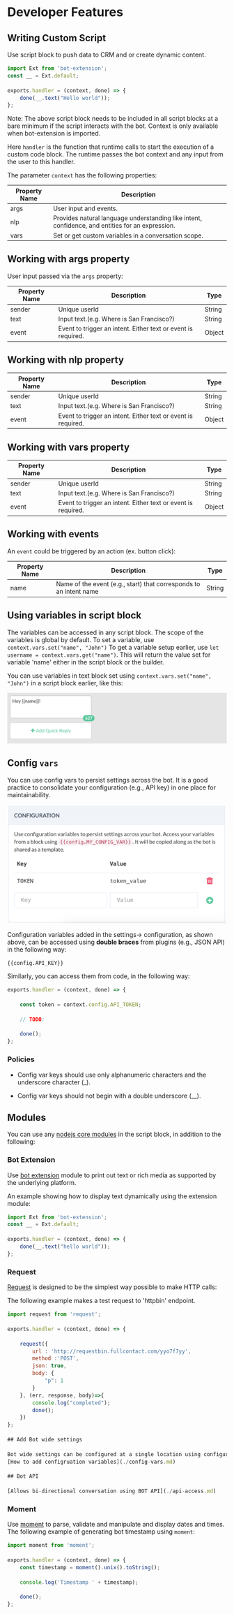 # Developer Features

## Writing Custom Script

Use script block to push data to CRM and or create dynamic content. 

```javascript
import Ext from 'bot-extension';
const __ = Ext.default;

exports.handler = (context, done) => {
    done(__.text("Hello world"));
};
```

Note: The above script block needs to be included in all script blocks at a bare minimum if the script interacts with the bot. Context is only available when bot-extension is imported. 

Here `handler` is the function that runtime calls to start the execution of a custom code block. The runtime passes the bot context and any input from the user to this handler. 

The parameter `context` has the following properties:

| Property Name | Description |
| -- | -- |
| args | User input and events.
| nlp |  Provides natural language understanding like intent, confidence, and entities for an expression. 
| vars | Set or get custom variables in a conversation scope.


## Working with args property

User input passed via the `args` property:

| Property Name | Description | Type |
| -- | -- | -- |
| sender | Unique userId | String |
| text | Input text.(e.g. Where is San Francisco?) | String |
| event | Event to trigger an intent. Either text or event is required. | Object |

## Working with nlp property

| Property Name | Description | Type |
| -- | -- | -- |
| sender | Unique userId | String |
| text | Input text.(e.g. Where is San Francisco?) | String |
| event | Event to trigger an intent. Either text or event is required. | Object |

## Working with vars property

| Property Name | Description | Type |
| -- | -- | -- |
| sender | Unique userId | String |
| text | Input text.(e.g. Where is San Francisco?) | String |
| event | Event to trigger an intent. Either text or event is required. | Object |

## Working with events

An `event` could be triggered by an action (ex. button click):

| Property Name | Description | Type |
| -- | -- | -- |
| name | Name of the event (e.g., start) that corresponds to an intent name | String |

## Using variables in script block

The variables can be accessed in any script block. The scope of the variables is global by default. 
To set a variable, use  `context.vars.set("name", "John")`
To get a variable setup earlier, use `let username = context.vars.get("name")`. This will return the value set for variable 'name' either in the script block or the builder.

You can use variables in text block set using `context.vars.set("name", "John")` in a script block earlier, like this: 

![](./context-vars.png)



## Config `vars `

You can use config vars to persist settings across the bot. It is a good practice to consolidate your configuration (e.g., API key) in one place for maintainability. 

![](./config-vars.png)

Configuration variables added in the settings-> configuration, as shown above, can be accessed using **double braces** from plugins (e.g., JSON API) in the following way:

```
{{config.API_KEY}}
```

Similarly, you can access them from code,  in the following way:

```javascript
exports.handler = (context, done) => {
 
    const token = context.config.API_TOKEN;
    
    // TODO:

    done();
};
```

### Policies
 * Config var keys should use only alphanumeric characters and the underscore character (_).

 * Config var keys should not begin with a double underscore (__).


## Modules

You can use any [nodejs core modules](https://nodejs.org/api/modules.html#modules_core_modules) in the script block, in addition to the following:

### Bot Extension
Use [bot extension](https://github.com/SmartloopAI/bot-extension) module to print out text or rich media as supported by the underlying platform.

An example showing how to display text dynamically using the extension module:

```javascript
import Ext from 'bot-extension';
const __ = Ext.default;

exports.handler = (context, done) => {
    done(__.text("hello world"));
};
```

### Request
[Request](https://github.com/request/request) is designed to be the simplest way possible to make HTTP calls:

The following example makes a test request to 'httpbin' endpoint.

```javascript
import request from 'request';

exports.handler = (context, done) => {
    
    request({
        url : 'http://requestbin.fullcontact.com/yyo7f7yy',
        method :'POST',
        json: true,
        body: {
            "p": 1
        }
    }, (err, response, body)=>{
        console.log("completed");
        done();     
    })
};

## Add Bot wide settings

Bot wide settings can be configured at a single location using configuration variables.
[How to add configruation variables](./config-vars.md)

## Bot API

[Allows bi-directional conversation using BOT API](./api-access.md)

```
### Moment

Use [moment](https://momentjs.com/) to parse, validate and manipulate and display dates and times. The following example of generating bot timestamp using `moment`:

```javascript
import moment from 'moment';

exports.handler = (context, done) => {
    const timestamp = moment().unix().toString();
    
    console.log('Timestamp ' + timestamp);
    
    done();
};
```
